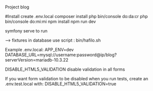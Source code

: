 Project blog

#Install
create .env.local
composer install
php bin/console do:da:cr 
php bin/console do:mi:mi
npm install
npm run dev


symfony serve to run


--> fixtures in database
use script : bin/hafilo.sh


Example .env.local:
APP_ENV=dev
DATABASE_URL=mysql://username:password@ip/blog?serverVersion=mariadb-10.3.22


DISABLE_HTML5_VALIDATION disable validation in all forms

If you want form validation to be disabled when you run tests, create an .env.test.local with:
DISABLE_HTML5_VALIDATION=true
